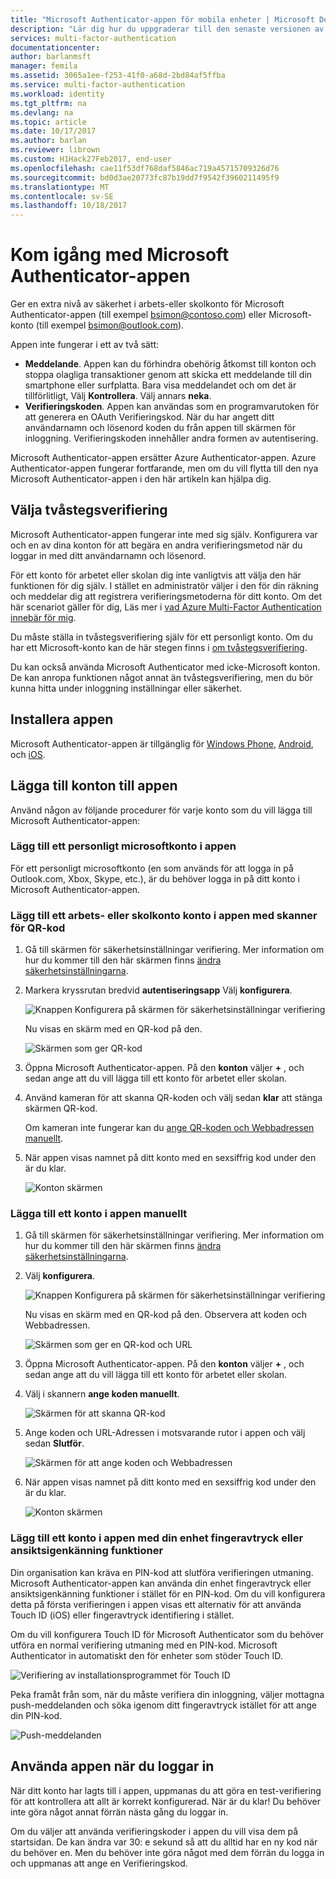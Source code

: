 ```yaml
---
title: "Microsoft Authenticator-appen för mobila enheter | Microsoft Docs"
description: "Lär dig hur du uppgraderar till den senaste versionen av Azure Authenticator."
services: multi-factor-authentication
documentationcenter: 
author: barlanmsft
manager: femila
ms.assetid: 3065a1ee-f253-41f0-a68d-2bd84af5ffba
ms.service: multi-factor-authentication
ms.workload: identity
ms.tgt_pltfrm: na
ms.devlang: na
ms.topic: article
ms.date: 10/17/2017
ms.author: barlan
ms.reviewer: librown
ms.custom: H1Hack27Feb2017, end-user
ms.openlocfilehash: cae11f53df768daf5846ac719a45715709326d76
ms.sourcegitcommit: bd0d3ae20773fc87b19dd7f9542f3960211495f9
ms.translationtype: MT
ms.contentlocale: sv-SE
ms.lasthandoff: 10/18/2017
---
```

# <a name="get-started-with-the-microsoft-authenticator-app"></a>Kom igång med Microsoft Authenticator-appen
Ger en extra nivå av säkerhet i arbets-eller skolkonto för Microsoft Authenticator-appen (till exempel bsimon@contoso.com) eller Microsoft-konto (till exempel bsimon@outlook.com).

Appen inte fungerar i ett av två sätt:

* **Meddelande**. Appen kan du förhindra obehörig åtkomst till konton och stoppa olagliga transaktioner genom att skicka ett meddelande till din smartphone eller surfplatta. Bara visa meddelandet och om det är tillförlitligt, Välj **Kontrollera**. Välj annars **neka**.
* **Verifieringskoden**. Appen kan användas som en programvarutoken för att generera en OAuth Verifieringskod. När du har angett ditt användarnamn och lösenord koden du från appen till skärmen för inloggning. Verifieringskoden innehåller andra formen av autentisering.

Microsoft Authenticator-appen ersätter Azure Authenticator-appen. Azure Authenticator-appen fungerar fortfarande, men om du vill flytta till den nya Microsoft Authenticator-appen i den här artikeln kan hjälpa dig.  

## <a name="opt-in-for-two-step-verification"></a>Välja tvåstegsverifiering

Microsoft Authenticator-appen fungerar inte med sig själv. Konfigurera var och en av dina konton för att begära en andra verifieringsmetod när du loggar in med ditt användarnamn och lösenord.

För ett konto för arbetet eller skolan dig inte vanligtvis att välja den här funktionen för dig själv. I stället en administratör väljer i den för din räkning och meddelar dig att registrera verifieringsmetoderna för ditt konto. Om det här scenariot gäller för dig, Läs mer i [vad Azure Multi-Factor Authentication innebär för mig](multi-factor-authentication-end-user.md).

Du måste ställa in tvåstegsverifiering själv för ett personligt konto. Om du har ett Microsoft-konto kan de här stegen finns i [om tvåstegsverifiering](https://support.microsoft.com/help/12408/microsoft-account-about-two-step-verification).

Du kan också använda Microsoft Authenticator med icke-Microsoft konton. De kan anropa funktionen något annat än tvåstegsverifiering, men du bör kunna hitta under inloggning inställningar eller säkerhet.

## <a name="install-the-app"></a>Installera appen
Microsoft Authenticator-appen är tillgänglig för [Windows Phone](http://go.microsoft.com/fwlink/?Linkid=825071), [Android](http://go.microsoft.com/fwlink/?Linkid=825072), och [iOS](http://go.microsoft.com/fwlink/?Linkid=825073).

## <a name="add-accounts-to-the-app"></a>Lägga till konton till appen
Använd någon av följande procedurer för varje konto som du vill lägga till Microsoft Authenticator-appen:

### <a name="add-a-personal-microsoft-account-to-the-app"></a>Lägg till ett personligt microsoftkonto i appen

För ett personligt microsoftkonto (en som används för att logga in på Outlook.com, Xbox, Skype, etc.), är du behöver logga in på ditt konto i Microsoft Authenticator-appen.

### <a name="add-a-work-or-school-account-to-the-app-using-the-qr-code-scanner"></a>Lägg till ett arbets- eller skolkonto konto i appen med skanner för QR-kod
1. Gå till skärmen för säkerhetsinställningar verifiering.  Mer information om hur du kommer till den här skärmen finns [ändra säkerhetsinställningarna](multi-factor-authentication-end-user-manage-settings.md#where-to-find-the-settings-page).
2. Markera kryssrutan bredvid **autentiseringsapp** Välj **konfigurera**.

    ![Knappen Konfigurera på skärmen för säkerhetsinställningar verifiering](./media/authenticator-app-how-to/azureauthe.png)

    Nu visas en skärm med en QR-kod på den.

    ![Skärmen som ger QR-kod](./media/authenticator-app-how-to/barcode2.png)
3. Öppna Microsoft Authenticator-appen. På den **konton** väljer  **+** , och sedan ange att du vill lägga till ett konto för arbetet eller skolan.
4. Använd kameran för att skanna QR-koden och välj sedan **klar** att stänga skärmen QR-kod.

    Om kameran inte fungerar kan du [ange QR-koden och Webbadressen manuellt](#add-an-account-to-the-app-manually).

5. När appen visas namnet på ditt konto med en sexsiffrig kod under den är du klar.

    ![Konton skärmen](./media/authenticator-app-how-to/accounts.png)

### <a name="add-an-account-to-the-app-manually"></a>Lägga till ett konto i appen manuellt
1. Gå till skärmen för säkerhetsinställningar verifiering.  Mer information om hur du kommer till den här skärmen finns [ändra säkerhetsinställningarna](multi-factor-authentication-end-user-manage-settings.md).
2. Välj **konfigurera**.

    ![Knappen Konfigurera på skärmen för säkerhetsinställningar verifiering](./media/authenticator-app-how-to/azureauthe.png)

    Nu visas en skärm med en QR-kod på den.  Observera att koden och Webbadressen.

    ![Skärmen som ger en QR-kod och URL](./media/authenticator-app-how-to/barcode2.png)
3. Öppna Microsoft Authenticator-appen. På den **konton** väljer  **+** , och sedan ange att du vill lägga till ett konto för arbetet eller skolan.

4. Välj i skannern **ange koden manuellt**.

    ![Skärmen för att skanna QR-kod](./media/multi-factor-authentication-end-user-first-time/scan2.png)
5. Ange koden och URL-Adressen i motsvarande rutor i appen och välj sedan **Slutför**.

    ![Skärmen för att ange koden och Webbadressen](./media/authenticator-app-how-to/manual.png)

6. När appen visas namnet på ditt konto med en sexsiffrig kod under den är du klar.

    ![Konton skärmen](./media/authenticator-app-how-to/accounts.png)

### <a name="add-an-account-to-the-app-using-your-devices-fingerprint-or-facial-recognition-capabilities"></a>Lägg till ett konto i appen med din enhet fingeravtryck eller ansiktsigenkänning funktioner
Din organisation kan kräva en PIN-kod att slutföra verifieringen utmaning. Microsoft Authenticator-appen kan använda din enhet fingeravtryck eller ansiktsigenkänning funktioner i stället för en PIN-kod. Om du vill konfigurera detta på första verifieringen i appen visas ett alternativ för att använda Touch ID (iOS) eller fingeravtryck identifiering i stället. 

Om du vill konfigurera Touch ID för Microsoft Authenticator som du behöver utföra en normal verifiering utmaning med en PIN-kod. Microsoft Authenticator in automatiskt den för enheter som stöder Touch ID. 

![Verifiering av installationsprogrammet för Touch ID](./media/authenticator-app-how-to/touchid1.png)

Peka framåt från som, när du måste verifiera din inloggning, väljer mottagna push-meddelanden och söka igenom ditt fingeravtryck istället för att ange din PIN-kod.

![Push-meddelanden](./media/authenticator-app-how-to/touchid2.png)

## <a name="use-the-app-when-you-sign-in"></a>Använda appen när du loggar in

När ditt konto har lagts till i appen, uppmanas du att göra en test-verifiering för att kontrollera att allt är korrekt konfigurerad. När är du klar! Du behöver inte göra något annat förrän nästa gång du loggar in.

Om du väljer att använda verifieringskoder i appen du vill visa dem på startsidan. De kan ändra var 30: e sekund så att du alltid har en ny kod när du behöver en. Men du behöver inte göra något med dem förrän du logga in och uppmanas att ange en Verifieringskod.  
